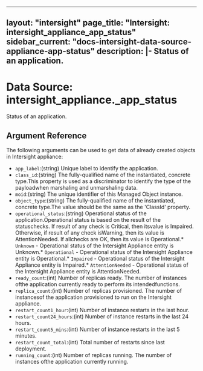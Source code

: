 
---
layout: "intersight"
page_title: "Intersight: intersight_appliance_app_status"
sidebar_current: "docs-intersight-data-source-appliance-app-status"
description: |-
Status of an application.
---

# Data Source: intersight_appliance._app_status
Status of an application.
## Argument Reference
The following arguments can be used to get data of already created objects in Intersight appliance:
* `app_label`:(string) Unique label to identify the application. 
* `class_id`:(string) The fully-qualified name of the instantiated, concrete type.This property is used as a discriminator to identify the type of the payloadwhen marshaling and unmarshaling data. 
* `moid`:(string) The unique identifier of this Managed Object instance. 
* `object_type`:(string) The fully-qualified name of the instantiated, concrete type.The value should be the same as the 'ClassId' property. 
* `operational_status`:(string) Operational status of the application.Operational status is based on the result of the statuschecks. If result of any check is Critical, then itsvalue is Impaired. Otherwise, if result of any check isWarning, then its value is AttentionNeeded. If allchecks are OK, then its value is Operational.* `Unknown` - Operational status of the Intersight Appliance entity is Unknown.* `Operational` - Operational status of the Intersight Appliance entity is Operational.* `Impaired` - Operational status of the Intersight Appliance entity is Impaired.* `AttentionNeeded` - Operational status of the Intersight Appliance entity is AttentionNeeded. 
* `ready_count`:(int) Number of replicas ready.  The number of instances ofthe application currently ready to perform its intendedfunctions. 
* `replica_count`:(int) Number of replicas provisioned. The number of instancesof the application provisioned to run on the Intersight appliance. 
* `restart_count1_hour`:(int) Number of instance restarts in the last hour. 
* `restart_count24_hours`:(int) Number of instance restarts in the last 24 hours. 
* `restart_count5_mins`:(int) Number of instance restarts in the last 5 minutes. 
* `restart_count_total`:(int) Total number of restarts since last deployment. 
* `running_count`:(int) Number of replicas running. The number of instances ofthe application currently running. 
